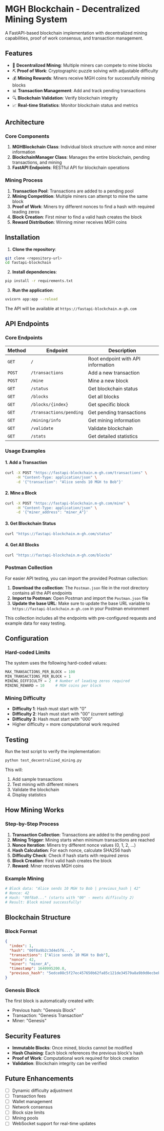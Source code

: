 # MGH Blockchain - Decentralized Mining System

A FastAPI-based blockchain implementation with decentralized mining capabilities, proof of work consensus, and transaction management.

## Features

- 🔗 **Decentralized Mining**: Multiple miners can compete to mine blocks
- ⛏️ **Proof of Work**: Cryptographic puzzle solving with adjustable difficulty
- 💰 **Mining Rewards**: Miners receive MGH coins for successfully mining blocks
- 📊 **Transaction Management**: Add and track pending transactions
- 🔍 **Blockchain Validation**: Verify blockchain integrity
- 📈 **Real-time Statistics**: Monitor blockchain status and metrics

## Architecture

### Core Components

1. **MGHBlockchain Class**: Individual block structure with nonce and miner information
2. **BlockchainManager Class**: Manages the entire blockchain, pending transactions, and mining
3. **FastAPI Endpoints**: RESTful API for blockchain operations

### Mining Process

1. **Transaction Pool**: Transactions are added to a pending pool
2. **Mining Competition**: Multiple miners can attempt to mine the same block
3. **Proof of Work**: Miners try different nonces to find a hash with required leading zeros
4. **Block Creation**: First miner to find a valid hash creates the block
5. **Reward Distribution**: Winning miner receives MGH coins

## Installation

1. **Clone the repository**:
```bash
git clone <repository-url>
cd fastapi-blockchain
```

2. **Install dependencies**:
```bash
pip install -r requirements.txt
```

3. **Run the application**:
```bash
uvicorn app:app --reload
```

The API will be available at `https://fastapi-blockchain.m-gh.com`

## API Endpoints

### Core Endpoints

| Method | Endpoint | Description |
|--------|----------|-------------|
| `GET` | `/` | Root endpoint with API information |
| `POST` | `/transactions` | Add a new transaction |
| `POST` | `/mine` | Mine a new block |
| `GET` | `/status` | Get blockchain status |
| `GET` | `/blocks` | Get all blocks |
| `GET` | `/blocks/{index}` | Get specific block |
| `GET` | `/transactions/pending` | Get pending transactions |
| `GET` | `/mining/info` | Get mining information |
| `GET` | `/validate` | Validate blockchain |
| `GET` | `/stats` | Get detailed statistics |

### Usage Examples

#### 1. Add a Transaction
```bash
curl -X POST "https://fastapi-blockchain.m-gh.com/transactions" \
     -H "Content-Type: application/json" \
     -d '{"transaction": "Alice sends 10 MGH to Bob"}'
```

#### 2. Mine a Block
```bash
curl -X POST "https://fastapi-blockchain.m-gh.com/mine" \
     -H "Content-Type: application/json" \
     -d '{"miner_address": "miner_A"}'
```

#### 3. Get Blockchain Status
```bash
curl "https://fastapi-blockchain.m-gh.com/status"
```

#### 4. Get All Blocks
```bash
curl "https://fastapi-blockchain.m-gh.com/blocks"
```

### Postman Collection

For easier API testing, you can import the provided Postman collection:

1. **Download the collection**: The `Postman.json` file in the root directory contains all the API endpoints
2. **Import to Postman**: Open Postman and import the `Postman.json` file
3. **Update the base URL**: Make sure to update the base URL variable to `https://fastapi-blockchain.m-gh.com` in your Postman environment

This collection includes all the endpoints with pre-configured requests and example data for easy testing.

## Configuration

### Hard-coded Limits

The system uses the following hard-coded values:

```python
MAX_TRANSACTIONS_PER_BLOCK = 100
MIN_TRANSACTIONS_PER_BLOCK = 1
MINING_DIFFICULTY = 2  # Number of leading zeros required
MINING_REWARD = 10     # MGH coins per block
```

### Mining Difficulty

- **Difficulty 1**: Hash must start with "0"
- **Difficulty 2**: Hash must start with "00" (current setting)
- **Difficulty 3**: Hash must start with "000"
- Higher difficulty = more computational work required

## Testing

Run the test script to verify the implementation:

```bash
python test_decentralized_mining.py
```

This will:
1. Add sample transactions
2. Test mining with different miners
3. Validate the blockchain
4. Display statistics

## How Mining Works

### Step-by-Step Process

1. **Transaction Collection**: Transactions are added to the pending pool
2. **Mining Trigger**: Mining starts when minimum transactions are reached
3. **Nonce Iteration**: Miners try different nonce values (0, 1, 2, ...)
4. **Hash Calculation**: For each nonce, calculate SHA256 hash
5. **Difficulty Check**: Check if hash starts with required zeros
6. **Block Creation**: First valid hash creates the block
7. **Reward**: Miner receives MGH coins

### Example Mining

```python
# Block data: "Alice sends 10 MGH to Bob | previous_hash | 42"
# Nonce: 42
# Hash: "00f8a9..." (starts with "00" - meets difficulty 2)
# Result: Block mined successfully!
```

## Blockchain Structure

### Block Format

```json
{
  "index": 1,
  "hash": "00f8a9b2c3d4e5f6...",
  "transactions": ["Alice sends 10 MGH to Bob"],
  "nonce": 42,
  "miner": "miner_A",
  "timestamp": 1640995200.0,
  "previous_hash": "5edce08c5f27ec457650b62fa85c121de34579a8a9b9d0ecbeb13578f1f4f666"
}
```

### Genesis Block

The first block is automatically created with:
- Previous hash: "Genesis Block"
- Transaction: "Genesis Transaction"
- Miner: "Genesis"

## Security Features

- **Immutable Blocks**: Once mined, blocks cannot be modified
- **Hash Chaining**: Each block references the previous block's hash
- **Proof of Work**: Computational work required for block creation
- **Validation**: Blockchain integrity can be verified

## Future Enhancements

- [ ] Dynamic difficulty adjustment
- [ ] Transaction fees
- [ ] Wallet management
- [ ] Network consensus
- [ ] Block size limits
- [ ] Mining pools
- [ ] WebSocket support for real-time updates

